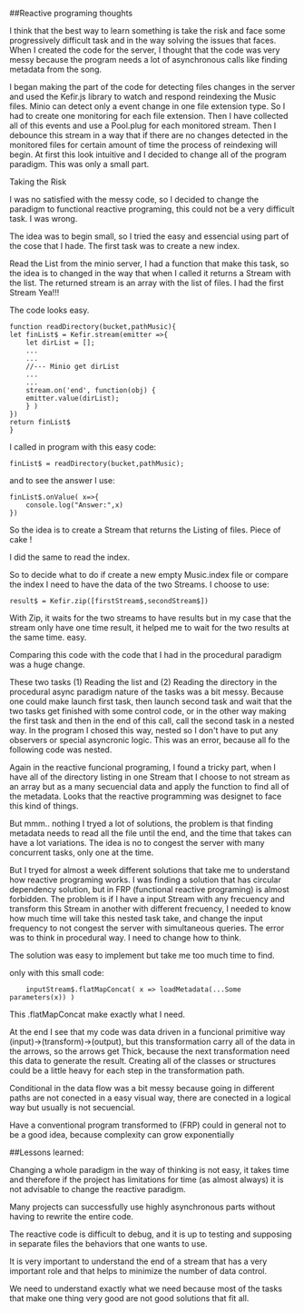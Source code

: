 ##Reactive programing thoughts

I think that the best way to learn something is take the risk and face some progressively difficult task and in the way solving the issues that faces. When I created the code for the server, I thought that the code was very messy because the program needs a lot of asynchronous calls like finding metadata from the song.

I began making the part of the code for detecting files changes in the server and used the Kefir.js library to watch and respond reindexing the Music files. Minio can detect only a event change in one file extension type. So I had to create one monitoring for each file extension. Then I have collected all of this events and use a Pool.plug for each monitored stream. Then I debounce this stream in a way that if there are no changes detected in the monitored files for certain amount of time the process of reindexing will begin. At first this look intuitive and I decided to change all of the program paradigm. This was only a small part.

Taking the Risk

I was no satisfied with the messy code, so I decided to change the paradigm to functional reactive programing, this could not be a very difficult task. I was wrong.

The idea was to begin small, so I tried the easy and essencial using part of the cose that I hade. The first task was to create a new index.

Read the List from the minio server, I had a function that make this task, so the idea is to changed in the way that when I called it returns a Stream with the list. The returned stream is an array with the list of files. I had the first Stream Yea!!!

The code looks easy.



    function readDirectory(bucket,pathMusic){
    let finList$ = Kefir.stream(emitter =>{
        let dirList = [];
        ...
        ...
        //--- Minio get dirList
        ...
        ...
        stream.on('end', function(obj) {
        emitter.value(dirList);
        } )
    })
    return finList$
    }

I called in program with this easy code:

    finList$ = readDirectory(bucket,pathMusic);

and to see the answer I use:

    finList$.onValue( x=>{
        console.log("Answer:",x)
    })

So the idea is to create a Stream that returns the Listing of files.  Piece of cake !

I did the same to read the index.

So to decide what to do if create a new empty Music.index file or compare the index I need to have the data of the two Streams.
I choose to use:

    result$ = Kefir.zip([firstStream$,secondStream$])

With Zip, it waits for the two streams to have results but in my case that the stream only have one time result, it helped me to wait for the two results at the same time. easy.


Comparing this code with the code that I had in the procedural paradigm was a huge change.

These two tasks (1) Reading the list and (2) Reading the directory in the procedural async paradigm  nature of the tasks was a bit messy. Because one could make launch first task, then launch second task and wait that the two tasks get finished with some control code, or in the other way making the first task and then in the end of this call, call the second task in a nested way. In the program I chosed this way, nested so I don't have to put any observers or special asyncronic logic. This was an error, because all fo the following code was nested.

Again in the reactive funcional programing, I found a tricky part, when I have all of the directory listing in one Stream that I choose to not stream as an array but as a many secuencial data and apply the function to find all of the metadata. Looks that the reactive programming was designet to face this kind of things.

But mmm.. nothing I tryed a lot of solutions, the problem is that finding metadata needs to read all the file until the end, and the time that takes can have a lot variations. The idea is no to congest the server with many concurrent tasks, only one at the time.

But I tryed for almost a week different solutions that take me to understand how reactive programing works. I was finding a solution that has circular dependency solution, but in FRP (functional reactive programing) is almost forbidden. The problem is if I have a input Stream with any frecuency and transform this Stream in another with different frecuency, I needed to know how much time will take this nested task take, and change the input frequency to not congest the server with simultaneous queries. The error was to think in procedural way. I need to change how to think.

The solution was easy to implement but take me too much time to find.

only with this small code:

        inputStream$.flatMapConcat( x => loadMetadata(...Some parameters(x)) )

This .flatMapConcat make exactly what I need.

At the end I see that my code was data driven in a funcional primitive way (input)->(transform)->(output), but this transformation carry all of the data in the arrows, so the arrows get Thick, because the next transformation need this data to generate the result. Creating all of the classes or structures could be a little heavy for each step in the transformation path.

Conditional in the data flow was a bit messy because going in different paths are not conected in a easy visual way, there are conected in a logical way but usually is not secuencial.

Have a conventional program transformed to (FRP) could in general not to be a good idea, because complexity can grow exponentially

##Lessons learned:

Changing a whole paradigm in the way of thinking is not easy, it takes time and therefore if the project has limitations for time (as almost always) it is not advisable to change the reactive paradigm.

Many projects can successfully use highly asynchronous parts without having to rewrite the entire code.

The reactive code is difficult to debug, and it is up to testing and supposing in separate files the behaviors that one wants to use.

It is very important to understand the end of a stream that has a very important role and that helps to minimize the number of data control.

We need to understand exactly what we need because most of the tasks that make one thing very good are not good solutions that fit all.


